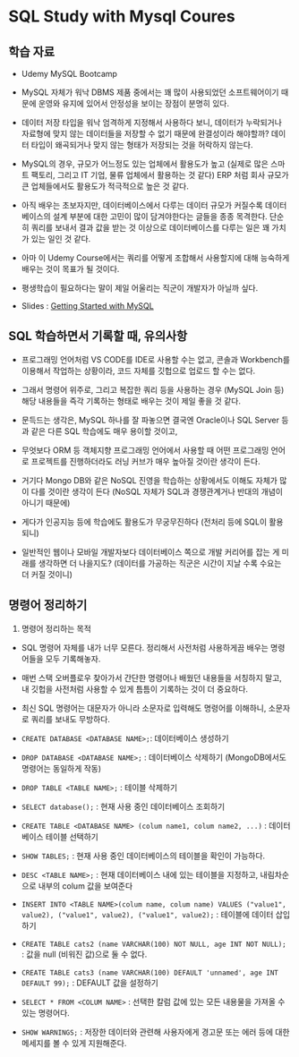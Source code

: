 # SQL Study with Mysql Coures

## 학습 자료

- Udemy MySQL Bootcamp

- MySQL 자체가 워낙 DBMS 제품 중에서는 꽤 많이 사용되었던 소프트웨어이기 때문에 운영와 유지에 있어서 안정성을 보이는 장점이 분명히 있다.

- 데이터 저장 타입을 워낙 엄격하게 지정해서 사용하다 보니, 데이터가 누락되거나 자료형에 맞지 않는 데이터들을 저장할 수 없기 때문에 완결성이라 해야할까? 데이터 타입이 왜곡되거나 맞지 않는 형태가 저장되는 것을 허락하지 않는다.

- MySQL의 경우, 규모가 어느정도 있는 업체에서 활용도가 높고 (실제로 많은 스마트 팩토리, 그리고 IT 기업, 물류 업체에서 활용하는 것 같다) ERP 처럼 회사 규모가 큰 업체들에서도 활용도가 적극적으로 높은 것 같다.

- 아직 배우는 초보자지만, 데이터베이스에서 다루는 데이터 규모가 커질수록 데이터베이스의 설계 부분에 대한 고민이 많이 담겨야한다는 글들을 종종 목격한다. 단순히 쿼리를 보내서 결과 값을 받는 것 이상으로 데이터베이스를 다루는 일은 꽤 가치가 있는 일인 것 같다.

- 아마 이 Udemy Course에서는 쿼리를 어떻게 조합해서 사용할지에 대해 능숙하게 배우는 것이 목표가 될 것이다.

- 평생학습이 필요하다는 말이 제일 어울리는 직군이 개발자가 아닐까 싶다.

- Slides : [Getting Started with MySQL](http://webdev.slides.com/coltsteele/mysql-97-98#/0/0/0)

## SQL 학습하면서 기록할 때, 유의사항

- 프로그래밍 언어처럼 VS CODE를 IDE로 사용할 수는 없고, 콘솔과 Workbench를 이용해서 작업하는 상황이라, 코드 자체를 깃헙으로 업로드 할 수는 없다.

- 그래서 명령어 위주로, 그리고 복잡한 쿼리 등을 사용하는 경우 (MySQL Join 등) 해당 내용들을 즉각 기록하는 형태로 배우는 것이 제일 좋을 것 같다.

- 문득드는 생각은, MySQL 하나를 잘 파놓으면 결국엔 Oracle이나 SQL Server 등과 같은 다른 SQL 학습에도 매우 용이할 것이고,

- 무엇보다 ORM 등 객체지향 프로그래밍 언어에서 사용할 때 어떤 프로그래밍 언어로 프로젝트를 진행하더라도 러닝 커브가 매우 높아질 것이란 생각이 든다.

- 거기다 Mongo DB와 같은 NoSQL 진영을 학습하는 상황에서도 이해도 자체가 많이 다를 것이란 생각이 든다 (NoSQL 자체가 SQL과 경쟁관계거나 반대의 개념이 아니기 때문에)

- 게다가 인공지능 등에 학습에도 활용도가 무궁무진하다 (전처리 등에 SQL이 활용되니)

- 일반적인 웹이나 모바일 개발자보다 데이터베이스 쪽으로 개발 커리어를 잡는 게 미래를 생각하면 더 나을지도? (데이터를 가공하는 직군은 시간이 지날 수록 수요는 더 커질 것이니)

## 명령어 정리하기

1. 명령어 정리하는 목적

- SQL 명령어 자체를 내가 너무 모른다. 정리해서 사전처럼 사용하게끔 배우는 명령어들을 모두 기록해놓자.

- 매번 스택 오버플로우 찾아가서 간단한 명령어나 배웠던 내용들을 서칭하지 말고, 내 깃헙을 사전처럼 사용할 수 있게 틈틈이 기록하는 것이 더 중요하다.

- 최신 SQL 명령어는 대문자가 아니라 소문자로 입력해도 명령어를 이해하니, 소문자로 쿼리를 보내도 무방하다.

- `CREATE DATABASE <DATABASE NAME>;`: 데이터베이스 생성하기

- `DROP DATABASE <DATABASE NAME>;` : 데이터베이스 삭제하기 (MongoDB에서도 명령어는 동일하게 작동)

- `DROP TABLE <TABLE NAME>;` : 테이블 삭제하기

- `SELECT database();` : 현재 사용 중인 데이터베이스 조회하기

- `CREATE TABLE <DATABASE NAME> (colum name1, colum name2, ...)` : 데이터베이스 테이블 선택하기

- `SHOW TABLES;` : 현재 사용 중인 데이터베이스의 테이블을 확인이 가능하다.

- `DESC <TABLE NAME>;` : 현재 데이터베이스 내에 있는 테이블을 지정하고, 내림차순으로 내부의 colum 값을 보여준다

- `INSERT INTO <TABLE NAME>(colum name, colum name) VALUES ("value1", value2), ("value1", value2), ("value1", value2);` : 테이블에 데이터 삽입하기

- `CREATE TABLE cats2 (name VARCHAR(100) NOT NULL, age INT NOT NULL);` : 값을 null (비워진 값)으로 둘 수 없다.

- `CREATE TABLE cats3 (name VARCHAR(100) DEFAULT 'unnamed', age INT DEFAULT 99);` : DEFAULT 값을 설정하기

- `SELECT * FROM <COLUM NAME>` : 선택한 칼럼 값에 있는 모든 내용물을 가져올 수 있는 명령어다.

- `SHOW WARNINGS;` : 저장한 데이터와 관련해 사용자에게 경고문 또는 에러 등에 대한 메세지를 볼 수 있게 지원해준다.
